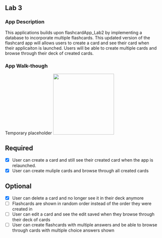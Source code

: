 ## Lab 3

### App Description
This applications builds upon flashcardApp_Lab2 by implementing a database to incorporate multiple flashcards. This updated version of the flashcard app will allows users to create a card and see their card when their applicaiton is launched. Users will be able to create multiple cards and browse through their deck of created cards.

### App Walk-though
Temporary placeholder
<img src="http://g.recordit.co/beF4gcwlfy.gif" width=200><br>

## Required
- [X] User can create a card and still see their created card when the app is relaunched.
- [X] User can create muliple cards and browse through all created cards

## Optional
- [X] User can delete a card and no longer see it in their deck anymore
- [ ] Flashcards are shown in random order instead of the order they were created in
- [ ] User can edit a card and see the edit saved when they browse through their deck of cards
- [ ] User can create flashcards with multiple answers and be able to browse through cards with multiple choice answers shown
